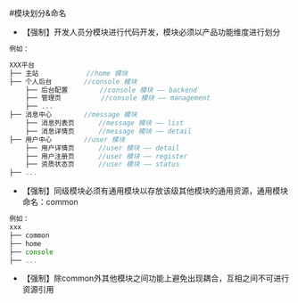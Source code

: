 #模块划分&命名

* 【强制】开发人员分模块进行代码开发，模块必须以产品功能维度进行划分
```javascript
例如：

XXX平台
├── 主站            //home 模块
├── 个人后台        //console 模块
    ├── 后台配置        //console 模块 —— backend
    ├── 管理页          //console 模块 —— management
    ├── ...
├── 消息中心        //message 模块
    ├── 消息列表页      //message 模块 —— list
    ├── 消息详情页      //message 模块 —— detail
├── 用户中心        //user 模块
    ├── 用户详情页      //user 模块 —— detail
    ├── 用户注册页      //user 模块 —— register
    ├── 资质状态页      //user 模块 —— status
├── ...
```
* 【强制】同级模块必须有通用模块以存放该级其他模块的通用资源，通用模块命名：common
```javascript
例如：
xxx
├── common
├── home
├── console
├── ...
```
* 【强制】除common外其他模块之间功能上避免出现耦合，互相之间不可进行资源引用
